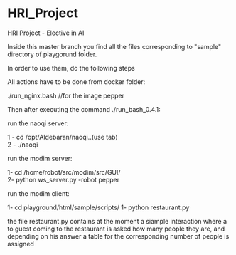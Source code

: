 # HRI_Project
HRI Project - Elective in AI

Inside this master branch you find all the files corresponding to "sample" directory of playgorund folder.

In order to use them, do the following steps

All actions have to be done from docker folder: 

./run_nginx.bash   //for the image pepper 


Then after executing the command ./run_bash_0.4.1:

run the naoqi server: 

1 - cd /opt/Aldebaran/naoqi..(use tab) \
2 - ./naoqi 

run the modim server: 

1-  cd /home/robot/src/modim/src/GUI/ \
2-  python ws_server.py -robot pepper

run the modim client:

1-  cd playground/html/sample/scripts/
1-  python restaurant.py

the file restaurant.py contains at the moment a siample interaction where a to guest coming to the restaurant is asked how many people they are, and depending on his answer a table for the corresponding number of people is assigned  
